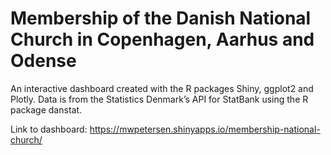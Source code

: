 # Membership of the Danish National Church in Copenhagen, Aarhus and Odense
An interactive dashboard created with the R packages Shiny, ggplot2 and Plotly. Data is from the Statistics Denmark’s API for StatBank using the R package danstat.

Link to dashboard: https://mwpetersen.shinyapps.io/membership-national-church/
